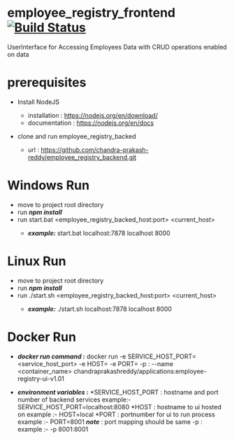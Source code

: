 # employee_registry_frontend [![Build Status](https://dev.azure.com/chandra-prakash-reddy/EmployeeRegistry/_apis/build/status/chandra-prakash-reddy.employee_registry_frontend?branchName=master)](https://dev.azure.com/chandra-prakash-reddy/EmployeeRegistry/_build/latest?definitionId=2&branchName=master)
UserInterface for Accessing  Employees Data with CRUD operations enabled on data

# prerequisites # 
   * Install NodeJS
      * installation  : https://nodejs.org/en/download/
      * documentation : https://nodejs.org/en/docs
       
   * clone and run employee_registry_backed
       * url          : https://github.com/chandra-prakash-reddy/employee_registry_backend.git
 



# Windows Run #
   * move to project root directory
   * run ***npm install***
   * run start.bat <employee_registry_backed_host:port> <current_host> <port>
      * ***example:*** start.bat localhost:7878 localhost 8000


# Linux Run #
   * move to project root directory
   * run ***npm install***
   * run ./start.sh <employee_registry_backed_host:port> <current_host> <port>
      * ***example:*** ./start.sh localhost:7878 localhost 8000
  
  
 # Docker Run #
   * ***docker run command :***
       docker run -e SERVICE_HOST_PORT=<service_host_port> -e HOST=<host> -e PORT=<port> -p <port>:<port> --name <container_name> chandraprakashreddy/applications:employee-registry-ui-v1.01 
      
   * ***environment variables :***
      *SERVICE_HOST_PORT : hostname and port number of backend services
               example:- SERVICE_HOST_PORT=localhost:8080
      *HOST : hostname to ui hosted on 
               example :- HOST=local
      *PORT :  portnumber for ui to run process
               example :- PORT=8001 
    ***note*** : port mapping should be same -p <port>:<port>  example :- -p 8001:8001 
